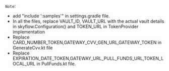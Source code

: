 `Note`:
- add "include ':samples'" in settings.gradle file.
- In all the files, replace VAULT_ID, VAULT_URL with the actual vault details in skyflow.Configuration() and TOKEN_URL in TokenProvider implementation
- Replace CARD_NUMBER_TOKEN,GATEWAY_CVV_GEN_URL,GATEWAY_TOKEN in GenerateCvv.kt file
- Replace EXPIRATION_DATE_TOKEN,GATEWAY_URL_PULL_FUNDS_URL,TOKEN_LOCAL_URL in PullFunds.kt file.